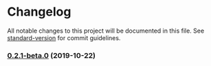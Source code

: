# Changelog

All notable changes to this project will be documented in this file. See [standard-version](https://github.com/conventional-changelog/standard-version) for commit guidelines.

### [0.2.1-beta.0](https://github.com/roddolf/jsonld-sort/compare/v0.2.0...v0.2.1-beta.0) (2019-10-22)
